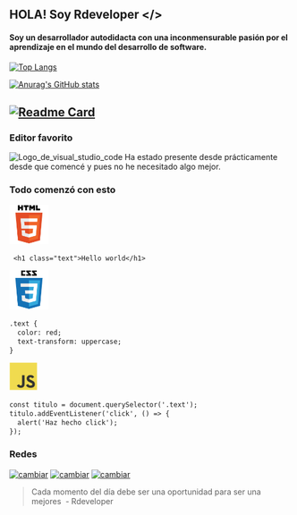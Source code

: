 ## HOLA! Soy Rdeveloper </>

#### Soy un desarrollador autodidacta con una inconmensurable pasión por el aprendizaje en el mundo del desarrollo de software.

[![Top Langs](https://github-readme-stats.vercel.app/api/top-langs/?username=ROCKOdeveloper&langs_count=7&layout=compact&locale=es)](https://github.com/ROCKOdeveloper)

[![Anurag's GitHub stats](https://github-readme-stats.vercel.app/api?username=ROCKOdeveloper&locale=es)](https://github.com/ROCKOdeveloper)

[![Readme Card](https://github-readme-stats.vercel.app/api/pin/?username=ROCKOdeveloper&repo=Rdeveloper&locale=es)](https://github.com/anuraghazra/github-readme-stats)
------
### Editor favorito

<img src="https://upload.wikimedia.org/wikipedia/commons/9/9a/Visual_Studio_Code_1.35_icon.svg" alt="Logo_de_visual_studio_code" width="50px" height="auto">
Ha estado presente desde prácticamente desde que comencé y pues no he necesitado algo mejor.

### Todo comenzó con esto 

<p align="left">
 <a href="https://www.w3.org/html/" target="_blank"> 
  <img src="https://raw.githubusercontent.com/devicons/devicon/master/icons/html5/html5-original-wordmark.svg" alt="html5" width="70" height="70"/> 
 </a>
</p>

```
 <h1 class="text">Hello world</h1>
```

<p align="left">
 <a href="https://www.w3schools.com/css/" target="_blank">
  <img src="https://raw.githubusercontent.com/devicons/devicon/master/icons/css3/css3-original-wordmark.svg" alt="css3" width="70" height="70"/> 
 </a>
</p>

```
.text {
  color: red;
  text-transform: uppercase;
}
```

<p align="left">
 <a href="https://developer.mozilla.org/en-US/docs/Web/JavaScript" target="_blank"> 
  <img src="https://raw.githubusercontent.com/devicons/devicon/master/icons/javascript/javascript-original.svg" alt="javascript" width="50" height="50"/> 
 </a>
</p>

```
const titulo = document.querySelector('.text');
titulo.addEventListener('click', () => {
  alert('Haz hecho click');
});

```

### Redes

<p align="left">
 <a href="https://twitter.com/Rockodeveloper" target="blank"><img align="center" src="https://raw.githubusercontent.com/rahuldkjain/github-profile-readme-generator/master/src/images/icons/Social/twitter.svg" alt="cambiar" height="30" width="40" /></a>
 <a href="https://linkedin.com/in/rockodeveloper" target="blank"><img align="center" src="https://raw.githubusercontent.com/rahuldkjain/github-profile-readme-generator/master/src/images/icons/Social/linked-in-alt.svg" alt="cambiar" height="30" width="40" /></a>
 <a href="https://stackoverflow.com/users/21374231/rdeveloper" target="blank"><img align="center" src="https://raw.githubusercontent.com/rahuldkjain/github-profile-readme-generator/master/src/images/icons/Social/stack-overflow.svg" alt="cambiar" height="30" width="40" /></a>
</p>


> Cada momento del día debe ser una oportunidad para ser una mejores  - Rdeveloper
